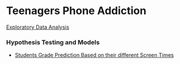 # Teenagers Phone Addiction
[Exploratory Data Analysis](teen_phone_addiction/EDA.ipynb)

### Hypothesis Testing and Models
-  [Students Grade Prediction Based on their different Screen Times](teen_phone_addiction/H1.ipynb) 
